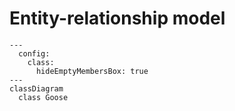 # Entity-relationship model

``` mermaid
---
  config:
    class:
      hideEmptyMembersBox: true
---
classDiagram
  class Goose
```
